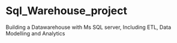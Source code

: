 # Sql_Warehouse_project
Building a Datawarehouse with Ms SQL server, Including ETL, Data Modelling and Analytics
